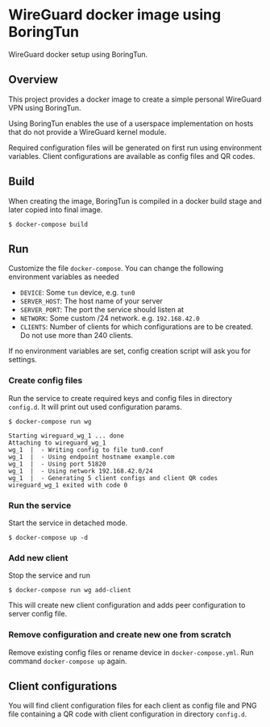 # WireGuard docker image using BoringTun

WireGuard docker setup using BoringTun.

## Overview

This project provides a docker image to create a simple personal WireGuard VPN using BoringTun.

Using BoringTun enables the use of a userspace implementation on hosts that do not provide a WireGuard kernel module.

Required configuration files will be generated on first run using environment variables. Client configurations are
available as config files and QR codes.

## Build

When creating the image, BoringTun is compiled in a docker build stage and later copied into final image.

```
$ docker-compose build
```

## Run

Customize the file `docker-compose`. You can change the following environment variables as needed

* `DEVICE`: Some `tun` device, e.g. `tun0`
* `SERVER_HOST`: The host name of your server
* `SERVER_PORT`: The port the service should listen at
* `NETWORK`: Some custom /24 network. e.g. `192.168.42.0`
* `CLIENTS`: Number of clients for which configurations are to be created. Do not use more than 240 clients.

If no environment variables are set, config creation script will ask you for settings.

### Create config files

Run the service to create required keys and config files in directory `config.d`. It will print out used configuration params.

```
$ docker-compose run wg

Starting wireguard_wg_1 ... done
Attaching to wireguard_wg_1
wg_1  |  - Writing config to file tun0.conf
wg_1  |  - Using endpoint hostname example.com
wg_1  |  - Using port 51820
wg_1  |  - Using network 192.168.42.0/24
wg_1  |  - Generating 5 client configs and client QR codes
wireguard_wg_1 exited with code 0
```

### Run the service

Start the service in detached mode.

```
$ docker-compose up -d
```

### Add new client

Stop the service and run

```
$ docker-compose run wg add-client
```

This will create new client configuration and adds peer configuration to server config file.

### Remove configuration and create new one from scratch

Remove existing config files or rename device in `docker-compose.yml`. Run command `docker-compose up` again.

## Client configurations

You will find client configuration files for each client as config file and PNG file containing a QR code with
client configuration in directory `config.d`.